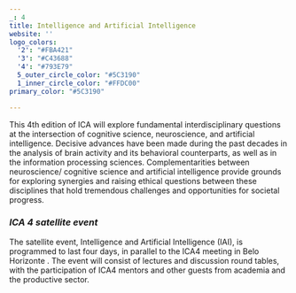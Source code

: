 ```yaml
---
_: 4
title: Intelligence and Artificial Intelligence
website: ''
logo_colors:
  '2': "#FBA421"
  '3': "#C43688"
  '4': "#793E79"
  5_outer_circle_color: "#5C3190"
  1_inner_circle_color: "#FFDC00"
primary_color: "#5C3190"

---
```

This 4th edition of ICA will explore fundamental interdisciplinary questions at the intersection of cognitive science, neuroscience, and artificial intelligence. Decisive advances have been made during the past decades in the analysis of brain activity and its behavioral counterparts, as well as in the information processing sciences. Complementarities between neuroscience/ cognitive science and artificial intelligence provide grounds for exploring synergies and raising ethical questions between these disciplines that hold tremendous challenges and opportunities for societal progress.

### _ICA 4 satellite event_

The satellite event, Intelligence and Artificial Intelligence (IAI),  is programmed to last four days, in parallel to the ICA4 meeting in Belo Horizonte . The event will consist of lectures and discussion round tables, with the participation of ICA4 mentors and other guests from academia and the productive sector.